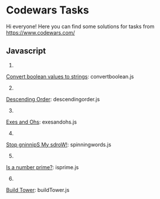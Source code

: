 # Codewars Tasks
Hi everyone! Here you can find some solutions for tasks from https://www.codewars.com/

## Javascript

1. 
[Convert boolean values to strings](https://www.codewars.com/kata/53369039d7ab3ac506000467): 
convertboolean.js

2. 
[Descending Order](https://www.codewars.com/kata/5467e4d82edf8bbf40000155): 
descendingorder.js

3. 
[Exes and Ohs](https://www.codewars.com/kata/55908aad6620c066bc00002a/train/javascript): 
exesandohs.js

4. 
[Stop gninnipS My sdroW!](https://www.codewars.com/kata/5264d2b162488dc400000001/train/javascript): 
spinningwords.js

5. 
[Is a number prime?](https://www.codewars.com/kata/5262119038c0985a5b00029f): 
isprime.js

6. 
[Build Tower](https://www.codewars.com/kata/576757b1df89ecf5bd00073b): 
buildTower.js
